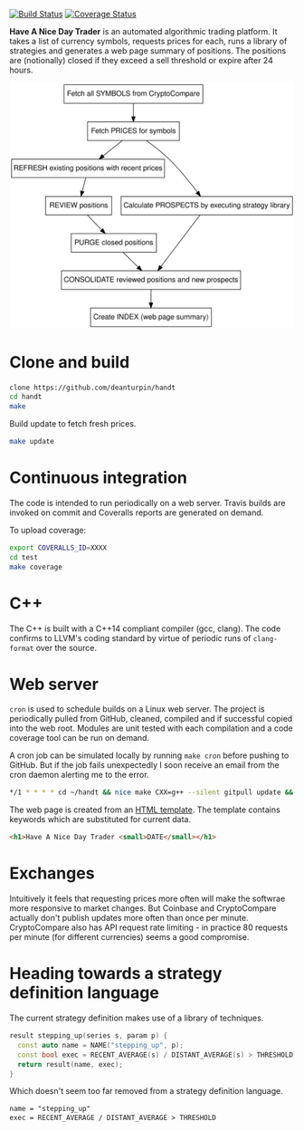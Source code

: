 [![Build Status](https://travis-ci.org/deanturpin/handt.svg?branch=master)](https://travis-ci.org/deanturpin/handt)
[![Coverage Status](https://coveralls.io/repos/github/deanturpin/handt/badge.svg)](https://coveralls.io/github/deanturpin/handt)
  
**Have A Nice Day Trader** is an automated algorithmic trading platform. It
takes a list of currency symbols, requests prices for each, runs a library of
strategies and generates a web page summary of positions. The positions are
(notionally) closed if they exceed a sell threshold or expire after 24 hours.

![](doc/handt.svg)

# Clone and build
```bash
clone https://github.com/deanturpin/handt
cd handt
make
```

Build update to fetch fresh prices.
```bash
make update
```

# Continuous integration
The code is intended to run periodically on a web server. Travis builds are
invoked on commit and Coveralls reports are generated on demand.

To upload coverage:
```bash
export COVERALLS_ID=XXXX
cd test
make coverage
```

# C++
The C++ is built with a C++14 compliant compiler (gcc, clang). The code confirms
to LLVM's coding standard by virtue of periodic runs of ```clang-format```
over the source.

# Web server
```cron``` is used to schedule builds on a Linux web server. The project is
periodically pulled from GitHub, cleaned, compiled and if successful copied into
the web root. Modules are unit tested with each compilation and a code
coverage tool can be run on demand.

A cron job can be simulated locally by running ```make cron``` before pushing to
GitHub. But if the job fails unexpectedly I soon receive an email from the cron
daemon alerting me to the error.

```bash
*/1 * * * * cd ~/handt && nice make CXX=g++ --silent gitpull update && cp -u index.html ~/public_html/
```

The web page is created from an [HTML template](include/index.html). The
template contains keywords which are substituted for current data.

```html
<h1>Have A Nice Day Trader <small>DATE</small></h1>
```

# Exchanges
Intuitively it feels that requesting prices more often will make the softwrae
more responsive to market changes. But Coinbase and CryptoCompare actually don't
publish updates more often than once per minute. CryptoCompare also has API
request rate limiting - in practice 80 requests per minute (for different
currencies) seems a good compromise.

# Heading towards a strategy definition language
The current strategy definition makes use of a library of techniques.
```cpp
result stepping_up(series s, param p) { 
  const auto name = NAME("stepping_up", p);
  const bool exec = RECENT_AVERAGE(s) / DISTANT_AVERAGE(s) > THRESHOLD(p);
  return result(name, exec);
}
```

Which doesn't seem too far removed from a strategy definition language.
```
name = "stepping_up"
exec = RECENT_AVERAGE / DISTANT_AVERAGE > THRESHOLD
```
